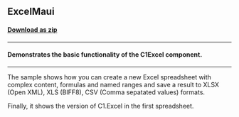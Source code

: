 ## ExcelMaui
#### [Download as zip](https://grapecity.github.io/DownGit/#/home?url=https://github.com/GrapeCity/ComponentOne-Service-Components-Samples/tree/master/Excel/MAUI/ExcelMaui)
____
#### Demonstrates the basic functionality of the C1Excel component.
____
The sample shows how you can create a new Excel spreadsheet with
complex content, formulas and named ranges and save a result to
XLSX (Open XML), XLS (BIFF8), CSV (Comma sepatated values) formats.

Finally, it shows the version of C1.Excel in the first spreadsheet.
